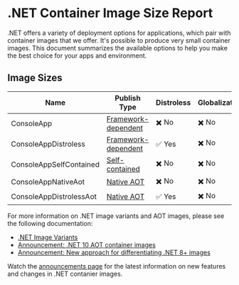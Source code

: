 # .NET Container Image Size Report

.NET offers a variety of deployment options for applications, which pair with container images that we offer. It's possible to produce very small container images. This document summarizes the available options to help you make the best choice for your apps and environment.

## Image Sizes

| Name                    | Publish Type          | Distroless | Globalization | Compressed Size |
| ----------------------- | --------------------- | ---------- | ------------- | --------------: |
| ConsoleApp              | [Framework-dependent] | ✖️ No      | ✖️ No         |        80.30 MB |
| ConsoleAppDistroless    | [Framework-dependent] | ✅ Yes      | ✖️ No         |        40.63 MB |
| ConsoleAppSelfContained | [Self-contained]      | ✖️ No      | ✖️ No         |        53.29 MB |
| ConsoleAppNativeAot     | [Native AOT]          | ✖️ No      | ✖️ No         |        48.18 MB |
| ConsoleAppDistrolessAot | [Native AOT]          | ✅ Yes      | ✖️ No         |         8.51 MB |

For more information on .NET image variants and AOT images, please see the following documentation:

- [.NET Image Variants](https://github.com/dotnet/dotnet-docker/blob/main/documentation/image-variants.md)
- [Announcement: .NET 10 AOT container images](https://github.com/dotnet/dotnet-docker/discussions/6312)
- [Announcement: New approach for differentiating .NET 8+ images](https://github.com/dotnet/dotnet-docker/discussions/4821)

Watch the [announcements page](https://github.com/dotnet/dotnet-docker/discussions/categories/announcements) for the latest information on new features and changes in .NET contanier images.

[Framework-dependent]: https://learn.microsoft.com/dotnet/core/deploying/#publish-framework-dependent
[Self-contained]: https://learn.microsoft.com/dotnet/core/deploying/#publish-self-contained
[Native AOT]: https://learn.microsoft.com/dotnet/core/deploying/native-aot/
